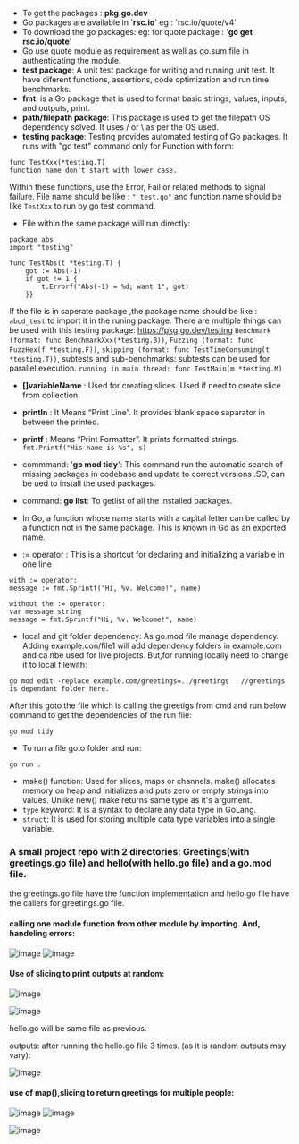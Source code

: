 * To get the packages : **pkg.go.dev**
* Go packages are available in '**rsc.io**' eg : 'rsc.io/quote/v4'
* To download the go packages: eg: for quote package : '**go get rsc.io/quote**'
* Go use quote module as requirement as well as go.sum file in authenticating the module.
* **test package**: A unit test package for writing and running unit test. It have diferent functions, assertions, code optimization and run time benchmarks.
* **fmt**: is a Go package that is used to format basic strings, values, inputs, and outputs, print.
* **path/filepath package**: This package is used to get the filepath OS dependency solved. It uses / or \ as per the OS used.
* **testing package**: Testing provides automated testing of Go packages. It runs with "go test" command only for Function with form:
```
func TestXxx(*testing.T)
function name don't start with lower case.  
```
Within these functions, use the Error, Fail or related methods to signal failure.
File name should be like : `"_test.go"` and function name should be like `TestXxx` to run by go test command. 
- File within the same package will run directly: 
```
package abs
import "testing"

func TestAbs(t *testing.T) {
    got := Abs(-1)
    if got != 1 {
        t.Errorf("Abs(-1) = %d; want 1", got)
    }} 
```
If the file is in saperate package ,the package name should be like : `abcd_test` to import it in the runing package.
There are multiple things can be used with this testing package: https://pkg.go.dev/testing
`Benchmark (format: func BenchmarkXxx(*testing.B))`,
`Fuzzing (format: func FuzzHex(f *testing.F))`,
`skipping (format: func TestTimeConsuming(t *testing.T))`,
subtests and sub-benchmarks: subtests can be used for parallel execution.
`running in main thread: func TestMain(m *testing.M)`

* **[]variableName** : Used for creating slices. Used if need to create slice from collection. 
* **println** : It Means “Print Line”. It provides blank space saparator in between the printed.
* **printf**  : Means “Print Formatter”. It prints formatted strings. `fmt.Printf("His name is %s", s)`





    
* commmand: '**go mod tidy**': This command run the automatic search of missing packages in codebase and update to correct versions .SO, can be ued to install the used packages.
* command: **go list**: To getlist of all the installed packages.
* In Go, a function whose name starts with a capital letter can be called by a function not in the same package. This is known in Go as an exported name.
* := operator : This is a shortcut for declaring and initializing a variable in one line
```
with := operator:
message := fmt.Sprintf("Hi, %v. Welcome!", name)
```
```
without the := operator:
var message string
message = fmt.Sprintf("Hi, %v. Welcome!", name)
```
* local and git folder dependency: As go.mod file manage dependency. Adding example.con/file1 will add dependency folders in example.com and ca nbe used for live projects. But,for running locally need to change it to local filewith:
```
go mod edit -replace example.com/greetings=../greetings   //greetings is dependant folder here. 
```
After this goto the file which is calling the greetigs from cmd and run below command to get the dependencies of the run file:
```
go mod tidy
```
* To run a file goto folder and run: 
```
go run .
```
* make() function: Used for slices, maps or channels. make() allocates memory on heap and initializes and puts zero or empty strings into values. Unlike new() make returns same type as it's argument. 
* `type` keyword: It is a syntax to declare any data type in GoLang. 
* `struct`: It is used for storing multiple data type variables into a single variable.





### A small project repo with 2 directories: Greetings(with greetings.go file) and hello(with hello.go file) and a go.mod file.

the greetings.go file have the function implementation and hello.go file have the callers for greetings.go file.

#### calling one module function from other module by importing. And, handeling errors:

![image](https://github.com/adarshraj99/GoLang-Terratest-Azure-DataBricks.md/assets/122180050/966bc4e2-f751-4962-b817-ea7096d84278)
![image](https://github.com/adarshraj99/GoLang-Terratest-Azure-DataBricks.md/assets/122180050/4d29a07c-9930-47f5-a306-820b4dfcf8e1)


#### Use of slicing to print outputs at random:  

![image](https://github.com/adarshraj99/GoLang-Terratest-Azure-DataBricks.md/assets/122180050/885d2060-ab71-4e8f-96b8-da883447c1b2)

![image](https://github.com/adarshraj99/GoLang-Terratest-Azure-DataBricks.md/assets/122180050/6f152308-ad7a-4db9-931e-83a961b8d16a)

hello.go will be same file as previous.

outputs: after running the hello.go file 3 times. (as it is random outputs may vary): 

![image](https://github.com/adarshraj99/GoLang-Terratest-Azure-DataBricks.md/assets/122180050/6ce52c04-1344-484f-8fda-44ddab3af61b)

#### use of map(),slicing to return greetings for multiple people:

![image](https://github.com/adarshraj99/GoLang-Terratest-Azure-DataBricks.md/assets/122180050/a76edaa0-0096-4a77-889a-90356028d7fc)
![image](https://github.com/adarshraj99/GoLang-Terratest-Azure-DataBricks.md/assets/122180050/1d5cdae1-c85e-4cde-9739-ef4cae9629e7)

![image](https://github.com/adarshraj99/GoLang-Terratest-Azure-DataBricks.md/assets/122180050/c5ed8beb-4402-47f3-8bc3-b1110ee0925a)






